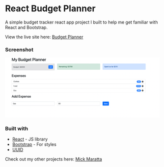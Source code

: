 # React Budget Planner
A simple budget tracker react app project I built to help me get familiar with React and Bootstrap.

View the live site here: [Budget Planner](https://budget-tracker460.netlify.app/)

### Screenshot

![](./src/images/Screenshot.png)

### Built with

- [React](https://reactjs.org/) - JS library
- [Bootstrap](https://getbootstrap.com/) - For styles
- [UUID](https://www.npmjs.com/package/uuid)

Check out my other projects here: [Mick Maratta](https://mickmaratta.me/)

